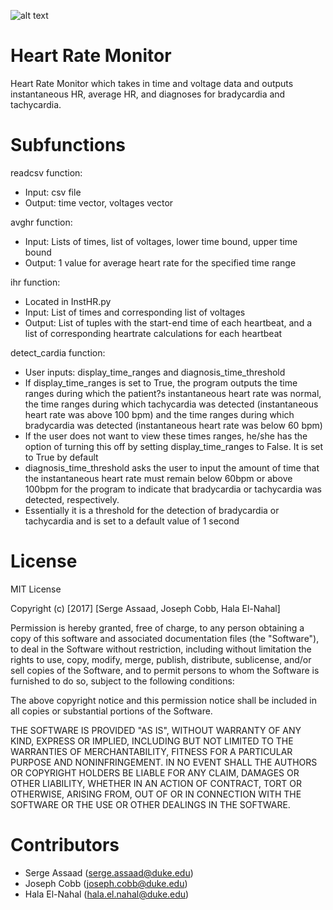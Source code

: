 ![alt text](https://travis-ci.org/sergeassaad/bme590hrm.svg?branch=master)

Heart Rate Monitor
==================

Heart Rate Monitor which takes in time and voltage data and outputs instantaneous HR, average HR, and diagnoses for bradycardia and tachycardia.



Subfunctions
============
readcsv function:
- Input: csv file
- Output: time vector, voltages vector

avghr function:

-	Input: Lists of times, list of voltages, lower time bound, upper time bound
-	Output: 1 value for average heart rate for the specified time range

ihr function:
-	Located in InstHR.py
-	Input: List of times and corresponding list of voltages
-	Output: List of tuples with the start-end time of each heartbeat, and a list of corresponding heartrate calculations for each heartbeat

detect_cardia function:
-	User inputs: display_time_ranges and diagnosis_time_threshold
-	If display_time_ranges is set to True, the program outputs the time ranges during which the patient?s instantaneous heart rate was normal,
    the time ranges during which tachycardia was detected (instantaneous heart rate was above 100 bpm) and the time ranges during which
    bradycardia was detected (instantaneous heart rate was below 60 bpm)
-   If the user does not want to view these times ranges, he/she has the option of turning this off by setting display_time_ranges to False.
    It is set to True by default
-   diagnosis_time_threshold asks the user to input the amount of time that the instantaneous heart rate must remain below 60bpm or above 100bpm
    for the program to indicate that bradycardia or tachycardia was detected, respectively.
-   Essentially it is a threshold for the detection of bradycardia or tachycardia and is set to a default value of 1 second

License
=======

MIT License

Copyright (c) [2017] [Serge Assaad, Joseph Cobb, Hala El-Nahal]

Permission is hereby granted, free of charge, to any person obtaining a copy
of this software and associated documentation files (the "Software"), to deal
in the Software without restriction, including without limitation the rights
to use, copy, modify, merge, publish, distribute, sublicense, and/or sell
copies of the Software, and to permit persons to whom the Software is
furnished to do so, subject to the following conditions:

The above copyright notice and this permission notice shall be included in all
copies or substantial portions of the Software.

THE SOFTWARE IS PROVIDED "AS IS", WITHOUT WARRANTY OF ANY KIND, EXPRESS OR
IMPLIED, INCLUDING BUT NOT LIMITED TO THE WARRANTIES OF MERCHANTABILITY,
FITNESS FOR A PARTICULAR PURPOSE AND NONINFRINGEMENT. IN NO EVENT SHALL THE
AUTHORS OR COPYRIGHT HOLDERS BE LIABLE FOR ANY CLAIM, DAMAGES OR OTHER
LIABILITY, WHETHER IN AN ACTION OF CONTRACT, TORT OR OTHERWISE, ARISING FROM,
OUT OF OR IN CONNECTION WITH THE SOFTWARE OR THE USE OR OTHER DEALINGS IN THE
SOFTWARE.

Contributors
============
- Serge Assaad (serge.assaad@duke.edu)
- Joseph Cobb (joseph.cobb@duke.edu)
- Hala El-Nahal (hala.el.nahal@duke.edu)
